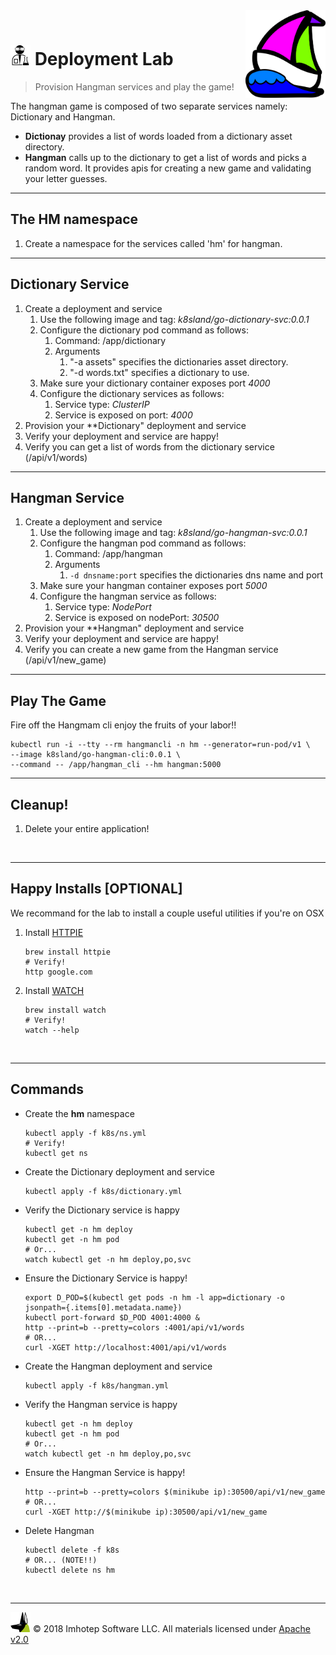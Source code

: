 <img src="../assets/k8sland.png" align="right" width="128" height="auto"/>

<br/>

# <img src="../assets/lab.png" width="32" height="auto"/> Deployment Lab

> Provision Hangman services and play the game!

The hangman game is composed of two separate services namely: Dictionary and Hangman.

+ **Dictionay** provides a list of words loaded from a dictionary asset directory.
+ **Hangman** calls up to the dictionary to get a list of words and picks a random word.
  It provides apis for creating a new game and validating your letter guesses.

---

## The HM namespace

1. Create a namespace for the services called 'hm' for hangman.

---

## Dictionary Service

1. Create a deployment and service
   1. Use the following image and tag: *k8sland/go-dictionary-svc:0.0.1*
   2. Configure the dictionary pod command as follows:
      1. Command: /app/dictionary
      2. Arguments
         1. "-a assets" specifies the dictionaries asset directory.
         2. "-d words.txt" specifies a dictionary to use.
   3. Make sure your dictionary container exposes port *4000*
   4. Configure the dictionary services as follows:
      1. Service type: *ClusterIP*
      2. Service is exposed on port: *4000*
1. Provision your **Dictionary" deployment and service
1. Verify your deployment and service are happy!
1. Verify you can get a list of words from the dictionary service (/api/v1/words)

---

## Hangman Service

1. Create a deployment and service
   1. Use the following image and tag: *k8sland/go-hangman-svc:0.0.1*
   1. Configure the hangman pod command as follows:
      1. Command: /app/hangman
      1. Arguments
         1. `-d dnsname:port` specifies the dictionaries dns name and port
   1. Make sure your hangman container exposes port *5000*
   1. Configure the hangman service as follows:
      1. Service type: *NodePort*
      1. Service is exposed on nodePort: *30500*
1. Provision your **Hangman" deployment and service
1. Verify your deployment and service are happy!
1. Verify you can create a new game from the Hangman service (/api/v1/new_game)

---

## Play The Game

Fire off the Hangmam cli enjoy the fruits of your labor!!

```shell
kubectl run -i --tty --rm hangmancli -n hm --generator=run-pod/v1 \
--image k8sland/go-hangman-cli:0.0.1 \
--command -- /app/hangman_cli --hm hangman:5000
```

---

## Cleanup!

1. Delete your entire application!


<br/>

---
## Happy Installs [OPTIONAL]

We recommand for the lab to install a couple useful utilities if you're on OSX

1. Install [HTTPIE](https://httpie.org)

   ```shell
   brew install httpie
   # Verify!
   http google.com
   ```

2. Install [WATCH](http://osxdaily.com/2010/08/22/install-watch-command-on-os-x)

    ```shell
    brew install watch
    # Verify!
    watch --help
    ```

<br/>

---
## Commands

- Create the **hm** namespace

  ```shell
  kubectl apply -f k8s/ns.yml
  # Verify!
  kubectl get ns
  ```

- Create the Dictionary deployment and service

  ```shell
  kubectl apply -f k8s/dictionary.yml
  ```

- Verify the Dictionary service is happy

  ```shell
  kubectl get -n hm deploy
  kubectl get -n hm pod
  # Or...
  watch kubectl get -n hm deploy,po,svc
  ```

- Ensure the Dictionary Service is happy!

  ```shell
  export D_POD=$(kubectl get pods -n hm -l app=dictionary -o jsonpath={.items[0].metadata.name})
  kubectl port-forward $D_POD 4001:4000 &
  http --print=b --pretty=colors :4001/api/v1/words
  # OR...
  curl -XGET http://localhost:4001/api/v1/words
  ```

- Create the Hangman deployment and service

  ```shell
  kubectl apply -f k8s/hangman.yml
  ```

- Verify the Hangman service is happy

  ```shell
  kubectl get -n hm deploy
  kubectl get -n hm pod
  # Or...
  watch kubectl get -n hm deploy,po,svc
  ```

- Ensure the Hangman Service is happy!

  ```shell
  http --print=b --pretty=colors $(minikube ip):30500/api/v1/new_game
  # OR...
  curl -XGET http://$(minikube ip):30500/api/v1/new_game
  ```

- Delete Hangman

  ```shell
  kubectl delete -f k8s
  # OR... (NOTE!!)
  kubectl delete ns hm
  ```

<br/>

---
<img src="../assets/imhotep_logo.png" width="32" height="auto"/> © 2018 Imhotep Software LLC.
All materials licensed under [Apache v2.0](http://www.apache.org/licenses/LICENSE-2.0)
